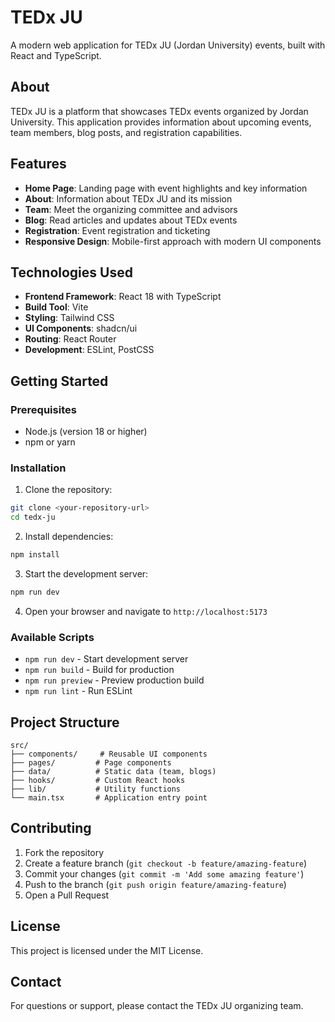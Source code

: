 # TEDx JU

A modern web application for TEDx JU (Jordan University) events, built with React and TypeScript.

## About

TEDx JU is a platform that showcases TEDx events organized by Jordan University. This application provides information about upcoming events, team members, blog posts, and registration capabilities.

## Features

- **Home Page**: Landing page with event highlights and key information
- **About**: Information about TEDx JU and its mission
- **Team**: Meet the organizing committee and advisors
- **Blog**: Read articles and updates about TEDx events
- **Registration**: Event registration and ticketing
- **Responsive Design**: Mobile-first approach with modern UI components

## Technologies Used

- **Frontend Framework**: React 18 with TypeScript
- **Build Tool**: Vite
- **Styling**: Tailwind CSS
- **UI Components**: shadcn/ui
- **Routing**: React Router
- **Development**: ESLint, PostCSS

## Getting Started

### Prerequisites

- Node.js (version 18 or higher)
- npm or yarn

### Installation

1. Clone the repository:
```bash
git clone <your-repository-url>
cd tedx-ju
```

2. Install dependencies:
```bash
npm install
```

3. Start the development server:
```bash
npm run dev
```

4. Open your browser and navigate to `http://localhost:5173`

### Available Scripts

- `npm run dev` - Start development server
- `npm run build` - Build for production
- `npm run preview` - Preview production build
- `npm run lint` - Run ESLint

## Project Structure

```
src/
├── components/     # Reusable UI components
├── pages/         # Page components
├── data/          # Static data (team, blogs)
├── hooks/         # Custom React hooks
├── lib/           # Utility functions
└── main.tsx       # Application entry point
```

## Contributing

1. Fork the repository
2. Create a feature branch (`git checkout -b feature/amazing-feature`)
3. Commit your changes (`git commit -m 'Add some amazing feature'`)
4. Push to the branch (`git push origin feature/amazing-feature`)
5. Open a Pull Request

## License

This project is licensed under the MIT License.

## Contact

For questions or support, please contact the TEDx JU organizing team.
